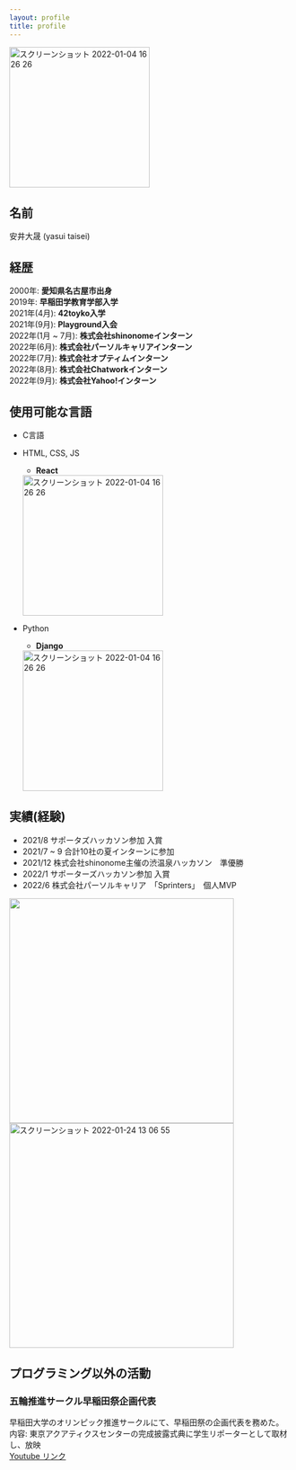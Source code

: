 ```yaml
---
layout: profile
title: profile
---
```


<img width="250" alt="スクリーンショット 2022-01-04 16 26 26" src="https://user-images.githubusercontent.com/78260526/148023836-bd093d0f-82a8-4e39-9dc8-7ad09ff79765.png">

## 名前
安井大晟 (yasui taisei)  

## 経歴
2000年: **愛知県名古屋市出身**  
2019年: **早稲田学教育学部入学**   
2021年(4月): **42toyko入学**  
2021年(9月): **Playground入会**  
2022年(1月 ~ 7月): **株式会社shinonomeインターン**  
2022年(6月): **株式会社パーソルキャリアインターン**  
2022年(7月): **株式会社オプティムインターン**  
2022年(8月): **株式会社Chatworkインターン**  
2022年(9月): **株式会社Yahoo!インターン**  


## 使用可能な言語
- C言語
- HTML, CSS, JS
  - **React**
  <img width="250" alt="スクリーンショット 2022-01-04 16 26 26" src="https://user-images.githubusercontent.com/78260526/148027763-6651421f-7c56-4863-aac3-84454dffda16.png">


- Python
  - **Django**
  <img width="250" alt="スクリーンショット 2022-01-04 16 26 26" src="https://user-images.githubusercontent.com/78260526/148027765-528d5aa8-9078-4e9a-b68d-94f77ec6f332.png">

## 実績(経験)
- 2021/8 サポータズハッカソン参加 入賞
- 2021/7 ~ 9 合計10社の夏インターンに参加
- 2021/12 株式会社shinonome主催の渋温泉ハッカソン　準優勝
- 2022/1 サポーターズハッカソン参加 入賞
- 2022/6 株式会社パーソルキャリア　「Sprinters」　個人MVP

<img width="400" src="https://user-images.githubusercontent.com/78260526/152305477-986366a6-fb10-44d6-8b5e-db7beb802d33.png">


<img width="400" alt="スクリーンショット 2022-01-24 13 06 55" src="https://user-images.githubusercontent.com/78260526/150720476-423eb23c-cceb-410d-bfe0-0f93f60abd16.png">



## プログラミング以外の活動
### 五輪推進サークル早稲田祭企画代表
早稲田大学のオリンピック推進サークルにて、早稲田祭の企画代表を務めた。  
内容: 東京アクアティクスセンターの完成披露式典に学生リポーターとして取材し、放映  
[Youtube リンク](https://youtu.be/WkJMbKUOCmc)  

